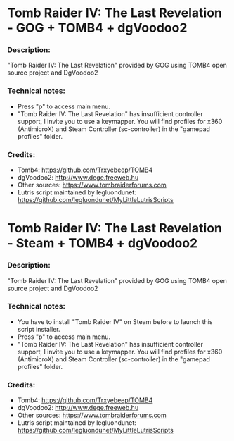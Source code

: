 # Tomb Raider IV: The Last Revelation - GOG + TOMB4 + dgVoodoo2
### Description:
"Tomb Raider IV: The Last Revelation" provided by GOG using TOMB4 open source project and DgVoodoo2
### Technical notes:
- Press "p" to access main menu.
- "Tomb Raider IV: The Last Revelation" has insufficient controller support, I invite you to use a keymapper. You will find profiles for x360 (AntimicroX) and Steam Controller (sc-controller) in the "gamepad profiles" folder.
### Credits:
- Tomb4: https://github.com/Trxyebeep/TOMB4
- dgVoodoo2: http://www.dege.freeweb.hu
- Other sources: https://www.tombraiderforums.com
- Lutris script maintained by legluondunet: https://github.com/legluondunet/MyLittleLutrisScripts

# Tomb Raider IV: The Last Revelation - Steam + TOMB4 + dgVoodoo2
### Description:
"Tomb Raider IV: The Last Revelation" provided by GOG using TOMB4 open source project and DgVoodoo2
### Technical notes:
- You have to install "Tomb Raider IV" on Steam before to launch this script installer.
- Press "p" to access main menu.
- "Tomb Raider IV: The Last Revelation" has insufficient controller support, I invite you to use a keymapper. You will find profiles for x360 (AntimicroX) and Steam Controller (sc-controller) in the "gamepad profiles" folder.
### Credits:
- Tomb4: https://github.com/Trxyebeep/TOMB4
- dgVoodoo2: http://www.dege.freeweb.hu
- Other sources: https://www.tombraiderforums.com
- Lutris script maintained by legluondunet: https://github.com/legluondunet/MyLittleLutrisScripts
